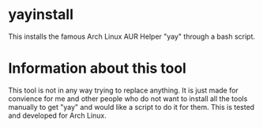 # yayinstall
This installs the famous Arch Linux AUR Helper "yay" through a bash script.
# Information about this tool
This tool is not in any way trying to replace anything. It is just made for convience for me and other people who do not want to install all the tools manually to get "yay" and would like a script to do it for them. This is tested and developed for Arch Linux.

